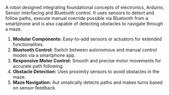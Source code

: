 A robot designed integrating foundational concepts of electronics, Arduino, Sensor interfacing and Bluetooth control. It uses sensors to detect and follow paths, execute manual override possible via Bluetooth from a smartphone and is also capable of detecting obstacles to navigate through a maze. 

1.  **Modular Components:** Easy-to-add sensors or actuators for extended functionalities.
2. **Bluetooth Control:** Switch between autonomous and manual control modes via a smartphone app.
3. **Responsive Motor Control:** Smooth and precise motor movements for accurate path following.
4. **Obstacle Detection:** Uses proximity sensors to avoid obstacles in the maze.
5. **Maze Navigation:** Aut omatically detects paths and makes turns based on sensor feedback.
